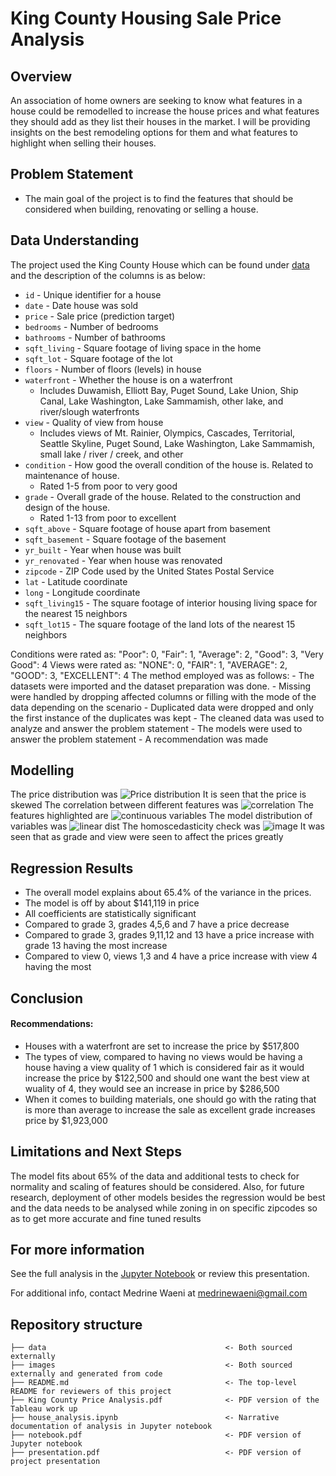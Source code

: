 # King County Housing Sale Price Analysis
## Overview
An association of home owners are seeking to know what features in a house could be remodelled to increase the house prices and what features they should add as they list their houses in the market. I will be providing insights on  the best remodeling options for them and what features to highlight when selling their houses.
## Problem Statement
- The main goal of the project is to find the features that should be considered when building, renovating or selling a house.
## Data Understanding
The project used the King County House which can be found under [data](data/kc_house_data.csv) and the description of the columns is as below:
* `id` - Unique identifier for a house
* `date` - Date house was sold
* `price` - Sale price (prediction target)
* `bedrooms` - Number of bedrooms
* `bathrooms` - Number of bathrooms
* `sqft_living` - Square footage of living space in the home
* `sqft_lot` - Square footage of the lot
* `floors` - Number of floors (levels) in house
* `waterfront` - Whether the house is on a waterfront
  * Includes Duwamish, Elliott Bay, Puget Sound, Lake Union, Ship Canal, Lake Washington, Lake Sammamish, other lake, and river/slough waterfronts
* `view` - Quality of view from house
  * Includes views of Mt. Rainier, Olympics, Cascades, Territorial, Seattle Skyline, Puget Sound, Lake Washington, Lake Sammamish, small lake / river / creek, and other
* `condition` - How good the overall condition of the house is. Related to maintenance of house.
  * Rated 1-5 from poor to very good
* `grade` - Overall grade of the house. Related to the construction and design of the house.
  * Rated 1-13 from poor to excellent
* `sqft_above` - Square footage of house apart from basement
* `sqft_basement` - Square footage of the basement
* `yr_built` - Year when house was built
* `yr_renovated` - Year when house was renovated
* `zipcode` - ZIP Code used by the United States Postal Service
* `lat` - Latitude coordinate
* `long` - Longitude coordinate
* `sqft_living15` - The square footage of interior housing living space for the nearest 15 neighbors
* `sqft_lot15` - The square footage of the land lots of the nearest 15 neighbors

Conditions were rated as:
    "Poor": 0,
    "Fair": 1,
    "Average": 2,
    "Good": 3,
    "Very Good": 4
Views were rated as:
    "NONE": 0,
    "FAIR": 1,
    "AVERAGE": 2,
    "GOOD": 3,
    "EXCELLENT": 4
The method employed was as follows:
    - The datasets were imported and the dataset preparation was done.
    - Missing were handled by dropping affected columns or filling with the mode of the data depending on the scenario
    - Duplicated data were dropped and only the first instance of the duplicates was kept
    - The cleaned data was used to analyze and answer the problem statement
    - The models were used to answer the problem statement
    - A recommendation was made    
## Modelling
The price distribution was ![Price distribution](images/price%20density%20distribution.png)
It is seen that the price is skewed
The correlation between different features was ![correlation](images/price%20heatmap%20correlation.png)
The features highlighted are ![continuous variables](images/price%20vs%20sqft_living.png) 
The model distribution of variables was ![linear dist](images/model3%20partial%20regression%20plot.png) 
The homoscedasticity check was ![image](images/Model%20three%20Homoscedasticity%20check.png)
It was seen that as grade and view were seen to affect the prices greatly
## Regression Results
* The overall model explains about 65.4% of the variance in the prices. 
* The model is off by about $141,119 in price
* All coefficients are statistically significant
* Compared to grade 3, grades 4,5,6 and 7 have a price decrease
* Compared to grade 3, grades 9,11,12 and 13 have a price increase with grade 13 having the most increase
* Compared to view 0, views 1,3 and 4 have a price increase with view 4 having the most
## Conclusion
#### Recommendations:
* Houses with a waterfront are set to increase the price by $517,800
* The types of view, compared to having no views would be having a house having a view quality of 1 which is considered fair as it would increase the price by $122,500 and should one want the best view at wuality of 4, they would see an increase in price by $286,500
* When it comes to building materials, one should go with the rating that is more than average to increase the sale as excellent grade increases price by $1,923,000

## Limitations and Next Steps
The model fits about 65% of the data and additional tests to check for normality and scaling of features should be considered.
Also, for future research, deployment of other models besides the regression would be best and the data needs to be analysed while zoning in on specific zipcodes so as to get more accurate and fine tuned results

## For more information
See the full analysis in the [Jupyter Notebook](https://github.com/WaeniKakenyi/MAnalysis-of-King-County-House-Sales/blob/master/house_analysis.ipynb) or review this presentation.

For additional info, contact Medrine Waeni at [medrinewaeni@gmail.com](mailto:medrinewaeni@gmail.com)

## Repository structure
```
├── data                                        <- Both sourced externally
├── images                                      <- Both sourced externally and generated from code
├── README.md                                   <- The top-level README for reviewers of this project
├── King County Price Analysis.pdf              <- PDF version of the Tableau work up
├── house_analysis.ipynb                        <- Narrative documentation of analysis in Jupyter notebook
├── notebook.pdf                                <- PDF version of Jupyter notebook
├── presentation.pdf                            <- PDF version of project presentation
```






